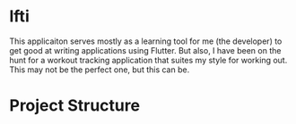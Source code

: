 # lfti

This applicaiton serves mostly as a learning tool for me (the developer) to get good at writing applications using Flutter.
But also, I have been on the hunt for a workout tracking application that suites my style for working out. This may not be the perfect one, but this can be.

# Project Structure
